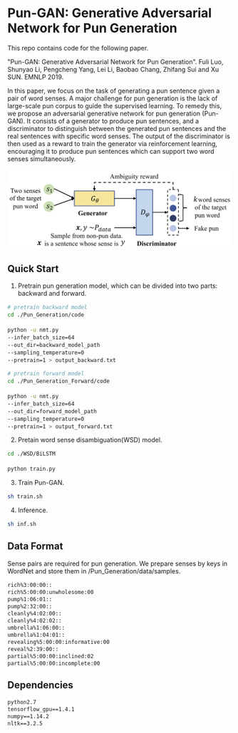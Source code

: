 # Pun-GAN: Generative Adversarial Network for Pun Generation

This repo contains code for the following paper.

"Pun-GAN: Generative Adversarial Network for Pun Generation". Fuli Luo, Shunyao Li, Pengcheng Yang, Lei Li, Baobao Chang, Zhifang Sui and Xu SUN. EMNLP 2019.

In this paper, we focus on the task of generating a pun sentence given a pair of word senses. A major challenge for pun generation is the lack of large-scale pun corpus to guide the supervised learning. To remedy this, we propose an adversarial generative network for pun generation (Pun-GAN). It consists of a generator to produce pun sentences, and a discriminator to distinguish between the generated pun sentences and the real sentences with specific word senses. The output of the discriminator is then used as a reward to train the generator via reinforcement learning, encouraging it to produce pun sentences which can support two word senses simultaneously.

![model](./image/model.png)

## Quick Start

1. Pretrain pun generation model, which can be divided into two parts: backward and forward.

```bash
# pretrain backward model
cd ./Pun_Generation/code

python -u nmt.py
--infer_batch_size=64
--out_dir=backward_model_path
--sampling_temperature=0
--pretrain=1 > output_backward.txt
```

```bash
# pretrain forward model
cd ./Pun_Generation_Forward/code

python -u nmt.py
--infer_batch_size=64
--out_dir=forward_model_path
--sampling_temperature=0
--pretrain=1 > output_forward.txt
```

2. Pretain word sense disambiguation(WSD) model.

```bash
cd ./WSD/BiLSTM

python train.py
```

3. Train Pun-GAN.

```bash
sh train.sh
```

4. Inference.

```bash
sh inf.sh
```

## Data Format

Sense pairs are required for pun generation. We prepare senses by keys in WordNet and store them in /Pun_Generation/data/samples.

```
rich%3:00:00::
rich%5:00:00:unwholesome:00
pump%1:06:01::
pump%2:32:00::
cleanly%4:02:00::
cleanly%4:02:02::
umbrella%1:06:00::
umbrella%1:04:01::
revealing%5:00:00:informative:00
reveal%2:39:00::
partial%5:00:00:inclined:02
partial%5:00:00:incomplete:00
```

## Dependencies

```
python2.7
tensorflow_gpu==1.4.1
numpy==1.14.2
nltk==3.2.5
```



